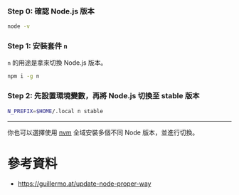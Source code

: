 ### Step 0: 確認 Node.js 版本

```bash
node -v
```

### Step 1: 安裝套件 `n`

`n` 的用途是拿來切換 Node.js 版本。

```bash
npm i -g n
```

### Step 2: 先設置環境變數，再將 Node.js 切換至 stable 版本

```bash
N_PREFIX=$HOME/.local n stable
```

---

你也可以選擇使用 [nvm](</Programming Language/JavaScript/Node.js/nvm.md>) 全域安裝多個不同 Node 版本，並進行切換。

# 參考資料

- <https://guillermo.at/update-node-proper-way>
